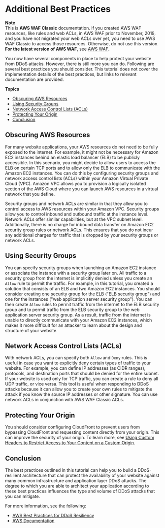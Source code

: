 # Additional Best Practices<a name="classic-tutorials-ddos-cross-service-best-practices"></a>

**Note**  
This is **AWS WAF Classic** documentation\. If you created AWS WAF resources, like rules and web ACLs, in AWS WAF prior to November, 2019, and you have not migrated your web ACLs over yet, you need to use AWS WAF Classic to access those resources\. Otherwise, do not use this version\.  
**For the latest version of AWS WAF**, see [AWS WAF](waf-chapter.md)\. 

You now have several components in place to help protect your website from DDoS attacks\. However, there is still more you can do\. Following are several best practices you should consider\. This tutorial does not cover the implementation details of the best practices, but links to relevant documentation are provided\.

**Topics**
+ [Obscuring AWS Resources](#classic-tutorials-ddos-cross-service-best-practices-obscure)
+ [Using Security Groups](#classic-tutorials-ddos-cross-service-best-practices-SG)
+ [Network Access Control Lists \(ACLs\)](#classic-tutorials-ddos-cross-service-best-practices-ACL)
+ [Protecting Your Origin](#classic-tutorials-ddos-cross-service-best-practices-origin)
+ [Conclusion](#classic-tutorials-ddos-cross-service-best-practices-conclusion)

## Obscuring AWS Resources<a name="classic-tutorials-ddos-cross-service-best-practices-obscure"></a>

For many website applications, your AWS resources do not need to be fully exposed to the internet\. For example, it might not be necessary for Amazon EC2 instances behind an elastic load balancer \(ELB\) to be publicly accessible\. In this scenario, you might decide to allow users to access the ELB on certain TCP ports and to allow only the ELB to communicate with the Amazon EC2 instances\. You can do this by configuring security groups and network access control lists \(ACLs\) within your Amazon Virtual Private Cloud \(VPC\)\. Amazon VPC allows you to provision a logically isolated section of the AWS Cloud where you can launch AWS resources in a virtual network that you define\.

Security groups and network ACLs are similar in that they allow you to control access to AWS resources within your Amazon VPC\. Security groups allow you to control inbound and outbound traffic at the instance level\. Network ACLs offer similar capabilities, but at the VPC subnet level\. Additionally, there is no charge for inbound data transfer on Amazon EC2 security group rules or network ACLs\. This ensures that you do not incur any additional charges for traffic that is dropped by your security groups or network ACLs\. 

## Using Security Groups<a name="classic-tutorials-ddos-cross-service-best-practices-SG"></a>

You can specify security groups when launching an Amazon EC2 instance or associate the instance with a security group later on\. All traffic to a security group from the internet is implicitly denied unless you create an `Allow` rule to permit the traffic\. For example, in this tutorial, you created a solution that consists of an ELB and two Amazon EC2 instances\. You should consider creating one security group for the ELB \("ELB security group"\) and one for the instances \("web application server security group"\)\. You can then create `Allow` rules to permit traffic from the internet to the ELB security group and to permit traffic from the ELB security group to the web application server security group\. As a result, traffic from the internet is unable to directly communicate with your Amazon EC2 instances, which makes it more difficult for an attacker to learn about the design and structure of your website\.

## Network Access Control Lists \(ACLs\)<a name="classic-tutorials-ddos-cross-service-best-practices-ACL"></a>

With network ACLs, you can specify both `Allow` and `Deny` rules\. This is useful in case you want to explicitly deny certain types of traffic to your website\. For example, you can define IP addresses \(as CIDR ranges\), protocols, and destination ports that should be denied for the entire subnet\. If your website is used only for TCP traffic, you can create a rule to deny all UDP traffic, or vice versa\. This tool is useful when responding to DDoS attacks because it can allow you to create your own rules to mitigate the attack if you know the source IP addresses or other signature\. You can use network ACLs in conjunction with AWS WAF Classic ACLs\.

## Protecting Your Origin<a name="classic-tutorials-ddos-cross-service-best-practices-origin"></a>

You should consider configuring CloudFront to prevent users from bypassing CloudFront and requesting content directly from your origin\. This can improve the security of your origin\. To learn more, see [Using Custom Headers to Restrict Access to Your Content on a Custom Origin](http://docs.aws.amazon.com/AmazonCloudFront/latest/DeveloperGuide/forward-custom-headers.html#forward-custom-headers-restrict-access)\.

## Conclusion<a name="classic-tutorials-ddos-cross-service-best-practices-conclusion"></a>

The best practices outlined in this tutorial can help you to build a DDoS\-resilient architecture that can protect the availability of your website against many common infrastructure and application layer DDoS attacks\. The degree to which you are able to architect your application according to these best practices influences the type and volume of DDoS attacks that you can mitigate\. 

For more information, see the following:
+ [AWS Best Practices for DDoS Resiliency](https://d0.awsstatic.com/whitepapers/Security/DDoS_White_Paper.pdf)
+ [AWS Documentation](https://docs.aws.amazon.com)